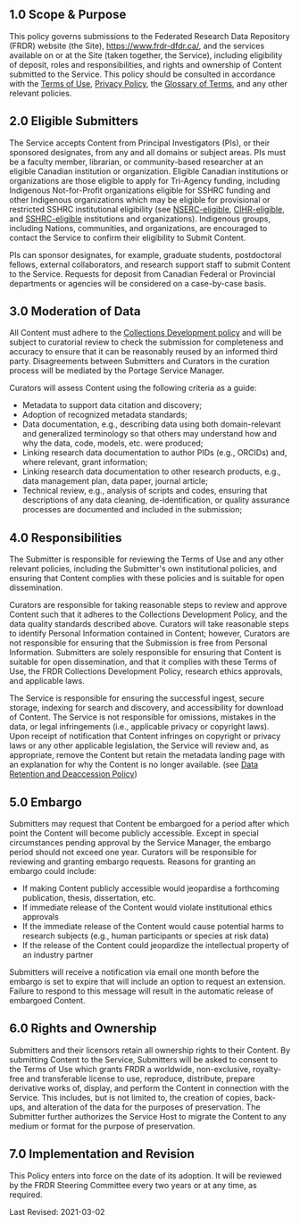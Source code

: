 
## 1.0	Scope & Purpose

This policy governs submissions to the Federated Research Data Repository (FRDR) website (the Site), <a href="https://www.frdr-dfdr.ca/">https://www.frdr-dfdr.ca/</a>, and the services available on or at the Site (taken together, the Service), including eligibility of deposit, roles and responsibilities, and rights and ownership of Content submitted to the Service. This policy should be consulted in accordance with the [Terms of Use](/policies/en/terms_of_use/), [Privacy Policy](/policies/en/privacy/), the [Glossary of Terms](/policies/en/glossary/), and any other relevant policies.

## 2.0 Eligible Submitters

The Service accepts Content from Principal Investigators (PIs), or their sponsored designates, from any and all domains or subject areas. PIs must be a faculty member, librarian, or community-based researcher at an eligible Canadian institution or organization. Eligible Canadian institutions or organizations are those eligible to apply for Tri-Agency funding, including Indigenous Not-for-Profit organizations eligible for SSHRC funding and other Indigenous organizations which may be eligible for provisional or restricted SSHRC institutional eligibility (see [NSERC-eligible](https://www.nserc-crsng.gc.ca/NSERC-CRSNG/Eligibility-Admissibilite/ListEligibleInstitutions-ListEtablissementsAdmissible_eng.asp), [CIHR-eligible](https://cihr-irsc.gc.ca/e/36374.html), and [SSHRC-eligible](https://www.sshrc-crsh.gc.ca/about-au_sujet/policies-politiques/statements-enonces/list_eligible_institutions-liste_etablissements-admissibles-eng.aspx) institutions and organizations). Indigenous groups, including Nations, communities, and organizations, are encouraged to contact the Service to confirm their eligibility to Submit Content. 

PIs can sponsor designates, for example, graduate students, postdoctoral fellows, external collaborators, and research support staff to submit Content to the Service. Requests for deposit from Canadian Federal or Provincial departments or agencies  will be considered on a case-by-case basis.

## 3.0 Moderation of Data

All Content must adhere to the [Collections Development policy](/policies/en/collections_development/) and will be subject to curatorial review to check the submission for completeness and accuracy to ensure that it can be reasonably reused by an informed third party. Disagreements between Submitters and Curators in the curation process will be mediated by the Portage Service Manager.

Curators will assess Content using the following criteria as a guide:

* Metadata to support data citation and discovery;
* Adoption of recognized metadata standards; 
* Data documentation, e.g., describing data using both domain-relevant and generalized terminology so that others may understand how and why the data, code, models, etc. were produced;
* Linking research data documentation to author PIDs (e.g., ORCIDs) and, where relevant, grant information;
* Linking research data documentation to other research products, e.g., data management plan, data paper, journal article;
* Technical review, e.g., analysis of scripts and codes, ensuring that descriptions of any data cleaning, de-identification, or quality assurance processes are documented and included in the submission;


## 4.0 Responsibilities

The Submitter is responsible for reviewing the Terms of Use and any other relevant policies, including the Submitter's own institutional policies, and ensuring that Content complies with these policies and is suitable for open dissemination.

Curators are responsible for taking reasonable steps to review and approve Content such that it adheres to the Collections Development Policy, and the data quality standards described above. Curators will take reasonable steps to identify Personal Information contained in Content; however, Curators are not responsible for ensuring that the Submission is free from Personal Information. Submitters are solely responsible for ensuring that Content is suitable for open dissemination, and that it complies with these Terms of Use, the FRDR Collections Development Policy, research ethics approvals, and applicable laws.

The Service is responsible for ensuring the successful ingest, secure storage, indexing for search and discovery, and accessibility for download of Content. The Service is not responsible for omissions, mistakes in the data, or legal infringements (i.e., applicable privacy or copyright laws). Upon receipt of notification that Content infringes on copyright or privacy laws or any other applicable legislation, the Service will review and, as appropriate, remove the Content but retain the metadata landing page with an explanation for why the Content is no longer available. (see [Data Retention and Deaccession Policy](/policies/en/data_retention/))

## 5.0 Embargo

Submitters may request that Content be embargoed for a period after which point the Content will become publicly accessible. Except in special circumstances pending approval by the Service Manager, the embargo period should not exceed one year. Curators will be responsible for reviewing and granting embargo requests. Reasons for granting an embargo could include:

* If making Content publicly accessible would jeopardise a forthcoming publication, thesis, dissertation, etc.
* If immediate release of the Content would violate institutional ethics approvals
* If the immediate release of the Content would cause potential harms to research subjects (e.g., human participants or species at risk data)
* If the release of the Content could jeopardize the intellectual property of an industry partner

Submitters will receive a notification via email one month before the embargo is set to expire that will include an option to request an extension. Failure to respond to this message will result in the automatic release of embargoed Content.

## 6.0 Rights and Ownership

Submitters and their licensors retain all ownership rights to their Content. By submitting Content to the Service, Submitters will be asked to consent to the Terms of Use which grants FRDR a worldwide, non-exclusive, royalty-free and transferable license to use, reproduce, distribute, prepare derivative works of, display, and perform the Content in connection with the Service. This includes, but is not limited to, the creation of copies, back-ups, and alteration of the data for the purposes of preservation. The Submitter further authorizes the Service Host to migrate the Content to any medium or format for the purpose of preservation.

## 7.0 Implementation and Revision

This Policy enters into force on the date of its adoption. It will be reviewed by the FRDR Steering Committee every two years or at any time, as required.

Last Revised: 2021-03-02

